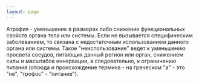 ```yaml
---
layout: page
---
```

Атрофия - уменьшение в размерах либо снижение функциональных свойств органа тела или системы. Если не вызывается специфическим заболеванием, то связана с недостаточным использованием данного органа или системы. Такое "неиспользование" ведет к уменьшению просвета сосудов, питающих данный регион или орган, снижением силы и масштабов иннервации, а следовательно, к ограничению питания (отсюда и происхождение термина - на греческом "а" - это "не", "трофос" - "питание").
